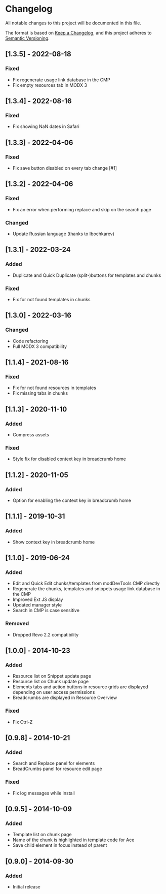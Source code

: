 # Changelog

All notable changes to this project will be documented in this file.

The format is based on [Keep a Changelog](https://keepachangelog.com/en/1.0.0/),
and this project adheres to [Semantic Versioning](https://semver.org/spec/v2.0.0.html).

## [1.3.5] - 2022-08-18

### Fixed

- Fix regenerate usage link database in the CMP
- Fix empty resources tab in MODX 3

## [1.3.4] - 2022-08-16

### Fixed

- Fix showing NaN dates in Safari

## [1.3.3] - 2022-04-06

### Fixed

- Fix save button disabled on every tab change [#1]

## [1.3.2] - 2022-04-06

### Fixed

- Fix an error when performing replace and skip on the search page

### Changed

- Update Russian language (thanks to Ibochkarev)

## [1.3.1] - 2022-03-24

### Added

- Duplicate and Quick Duplicate (split-)buttons for templates and chunks

### Fixed

- Fix for not found templates in chunks

## [1.3.0] - 2022-03-16

### Changed

- Code refactoring
- Full MODX 3 compatibility

## [1.1.4] - 2021-08-16

### Fixed

- Fix for not found resources in templates
- Fix missing tabs in chunks

## [1.1.3] - 2020-11-10

### Added

- Compress assets

### Fixed

- Style fix for disabled context key in breadcrumb home

## [1.1.2] - 2020-11-05

### Added

- Option for enabling the context key in breadcrumb home

## [1.1.1] - 2019-10-31

### Added

- Show context key in breadcrumb home

## [1.1.0] - 2019-06-24

### Added

- Edit and Quick Edit chunks/templates from modDevTools CMP directly
- Regenerate the chunks, templates and snippets usage link database in the CMP
- Improved Ext JS display
- Updated manager style
- Search in CMP is case sensitive

### Removed

- Dropped Revo 2.2 compatibility

## [1.0.0] - 2014-10-23

### Added

- Resource list on Snippet update page
- Resource list on Chunk update page
- Elements tabs and action buttons in resource grids are displayed depending on user access permissions
- Breadcrumbs are displayed in Resource Overview

### Fixed

- Fix Ctrl-Z

## [0.9.8] - 2014-10-21

### Added

- Search and Replace panel for elements
- BreadCrumbs panel for resource edit page

### Fixed

- Fix log messages while install

## [0.9.5] - 2014-10-09

### Added

- Template list on chunk page
- Name of the chunk is highlighted in template code for Ace
- Save child element in focus instead of parent

## [0.9.0] - 2014-09-30

### Added

- Initial release
